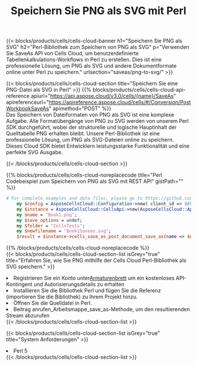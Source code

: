 ﻿---
title:  Speichern Sie PNG als SVG mit Perl
description:  Verwendung des Cloud SDK Aspose.Cells für Perl zum Speichern der Datei im Format PNG als Datei im Format SVG.
kwords: Excel, Save PNG as SVG, REST, Perl
howto: How to save PNG as SVG using Aspose.Cells Cloud Perl library.
---
{{< blocks/products/cells/cells-cloud-banner h1="Speichern Sie PNG als SVG" h2="Perl-Bibliothek zum Speichern von PNG als SVG" p="Verwenden Sie SaveAs API von Cells Cloud, um benutzerdefinierte Tabellenkalkulations-Workflows in Perl zu erstellen. Dies ist eine professionelle Lösung, um PNG als SVG und andere Dokumentformate online unter Perl zu speichern." urlsection="saveas/png-to-svg/" >}}

{{< blocks/products/cells/cells-cloud-section title="Speichern Sie eine PNG-Datei als SVG in Perl" >}}
{{% blocks/products/cells/cells-cloud-api-reference apiurl="https://api.aspose.cloud/v3.0/cells/{name}/SaveAs" apireferenceurl="https://apireference.aspose.cloud/cells/#/Conversion/PostWorkbookSaveAs" apimethod="POST" %}}
<br/>
Das Speichern von Dateiformaten von PNG als SVG ist eine komplexe Aufgabe. Alle Formatübergänge von PNG zu SVG werden von unserem Perl SDK durchgeführt, wobei der strukturelle und logische Hauptinhalt der Quelltabelle PNG erhalten bleibt. Unsere Perl-Bibliothek ist eine professionelle Lösung, um PNG als SVG-Dateien online zu speichern. Dieses Cloud SDK bietet Entwicklern leistungsstarke Funktionalität und eine perfekte SVG Ausgabe.

{{< /blocks/products/cells/cells-cloud-section >}}

{{% blocks/products/cells/cells-cloud-noreplacecode title="Perl Codebeispiel zum Speichern von PNG als SVG mit REST API" gistPath="" %}}
  
```perl
# For complete examples and data files, please go to https://github.com/aspose-cells-cloud/aspose-cells-cloud-perl/
    my $config = AsposeCellsCloud::Configuration->new( client_id => $ENV{'ProductClientId'}, client_secret => $ENV{'ProductClientSecret'});
    my $instance = AsposeCellsCloud::CellsApi->new(AsposeCellsCloud::ApiClient->new( $config));
    my $name = 'Book1.png';
    my $save_options = undef;
    my $folder = 'CellsTests';
    my $newfilename = 'Book1Saveas.svg';
    $result = $instance->cells_save_as_post_document_save_as(name => $name,save_options => $save_options, newfilename => $newfilename, folder => $folder);
```
  
{{% /blocks/products/cells/cells-cloud-noreplacecode %}}
<br/>
{{< blocks/products/cells/cells-cloud-section-list isGrey="true" title="Erfahren Sie, wie Sie PNG mithilfe der Cells Cloud Perl-Bibliothek als SVG speichern." >}}
<li> Registrieren Sie ein Konto unter<a href="https://dashboard.aspose.cloud/">Armaturenbrett</a> um ein kostenloses API-Kontingent und Autorisierungsdetails zu erhalten</li>
<li>Installieren Sie die Bibliothek Perl und fügen Sie die Referenz (importieren Sie die Bibliothek) zu Ihrem Projekt hinzu.</li>
<li>Öffnen Sie die Quelldatei in Perl.</li>
<li>Beitrag anrufen_Arbeitsmappe_save_as-Methode, um den resultierenden Stream abzurufen</li>
{{< /blocks/products/cells/cells-cloud-section-list >}}

{{< blocks/products/cells/cells-cloud-section-list isGrey="true" title="System Anforderungen" >}}
<li>Perl 5</li>
{{< /blocks/products/cells/cells-cloud-section-list >}}
